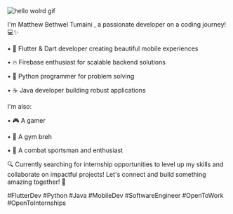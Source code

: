 

![hello wolrd gif](https://github.com/user-attachments/assets/13b6de4c-b764-40ae-a729-fd5ae8a4d4d6)


I'm Matthew Bethwel Tumaini , a passionate developer on a coding journey! 💻✨

• 📱 Flutter & Dart developer creating beautiful mobile experiences

• 🔥 Firebase enthusiast for scalable backend solutions

• 🐍 Python programmer for problem solving

• ☕ Java developer building robust applications


I'm also:

• 🎮 A gamer

• 💪 A gym breh

• 🥊 A combat sportsman and enthusiast

🔍 Currently searching for internship opportunities to level up my skills and collaborate on impactful projects! Let's connect and build something amazing together! 🚀

#FlutterDev #Python #Java #MobileDev #SoftwareEngineer #OpenToWork #OpenToInternships

